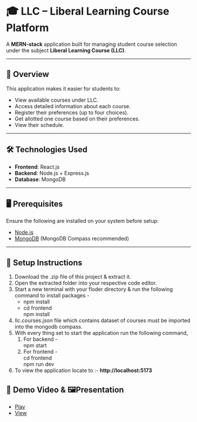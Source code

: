 # 🎓 LLC – Liberal Learning Course Platform

A **MERN-stack** application built for managing student course selection under the subject **Liberal Learning Course (LLC)**.

---

## 📘 Overview

This application makes it easier for students to:
- View available courses under LLC.
- Access detailed information about each course.
- Register their preferences (up to four choices).
- Get allotted one course based on their preferences.
- View their schedule.

---

## 🛠️ Technologies Used

- **Frontend**: React.js  
- **Backend**: Node.js + Express.js  
- **Database**: MongoDB

---

## 🖥️ Prerequisites

Ensure the following are installed on your system before setup:
- [Node.js](https://nodejs.org/)
- [MongoDB](https://www.mongodb.com/) (MongoDB Compass recommended)

---

## 🚀 Setup Instructions
<ol>
  <li>Download the .zip file of this project & extract it.</li>
  <li>Open the extracted folder into your respective code editor.</li>
  <li>Start a new terminal with your floder directory & run the following command to install packages -
    <ul>
      <li>npm install</li>
      <li>cd frontend <br> npm install</li>
    </ul>
  </li>
  <li>llc.courses.json file which contains dataset of courses must be imported into the mongodb compass.</li>
  <li>With every thing set to start the application run the following command,
    <ol>
      <li>For backend -</li>
      npm start
      <li>For frontend -</li>
      cd frontend <br>
      npm run dev
    </ol>
  </li>
  <li>To view the application locate to :- <b> http://localhost:5173 </b> </li>
</ol>

## 🎥 Demo Video & 🖼️Presentation

- [Play](https://drive.google.com/file/d/1UxfohYdgaz3bnWZahbJnjhnpYzE8mp3Y/view?usp=sharing)
- [View](https://www.mongodb.com/)
